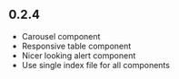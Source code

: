 ## 0.2.4
- Carousel component
- Responsive table component
- Nicer looking alert component
- Use single index file for all components

